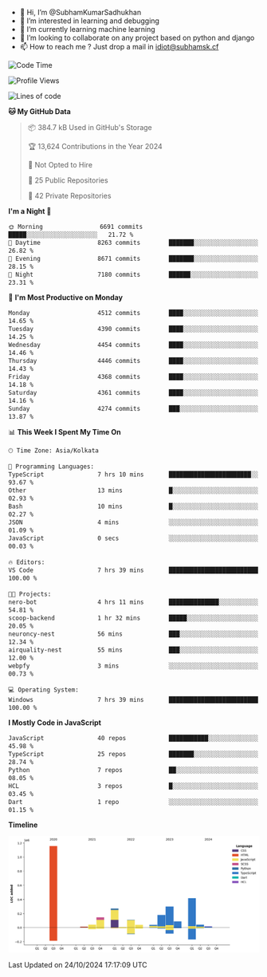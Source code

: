 - 👋 Hi, I’m @SubhamKumarSadhukhan
- 👀 I’m interested in learning and debugging
- 🌱 I’m currently learning machine learning
- 💞️ I’m looking to collaborate on any project based on python and django
- 📫 How to reach me ?
      Just drop a mail in idiot@subhamsk.cf

<!---
SubhamKumarSadhukhan/SubhamKumarSadhukhan is a ✨ special ✨ repository because its `README.md` (this file) appears on your GitHub profile.
You can click the Preview link to take a look at your changes.
--->


<!--START_SECTION:waka-->
![Code Time](http://img.shields.io/badge/Code%20Time-2%2C569%20hrs%204%20mins-blue)

![Profile Views](http://img.shields.io/badge/Profile%20Views-4-blue)

![Lines of code](https://img.shields.io/badge/From%20Hello%20World%20I%27ve%20Written-2.8%20million%20lines%20of%20code-blue)

**🐱 My GitHub Data** 

> 📦 384.7 kB Used in GitHub's Storage 
 > 
> 🏆 13,624 Contributions in the Year 2024
 > 
> 🚫 Not Opted to Hire
 > 
> 📜 25 Public Repositories 
 > 
> 🔑 42 Private Repositories 
 > 
**I'm a Night 🦉** 

```text
🌞 Morning                6691 commits        █████░░░░░░░░░░░░░░░░░░░░   21.72 % 
🌆 Daytime                8263 commits        ███████░░░░░░░░░░░░░░░░░░   26.82 % 
🌃 Evening                8671 commits        ███████░░░░░░░░░░░░░░░░░░   28.15 % 
🌙 Night                  7180 commits        ██████░░░░░░░░░░░░░░░░░░░   23.31 % 
```
📅 **I'm Most Productive on Monday** 

```text
Monday                   4512 commits        ████░░░░░░░░░░░░░░░░░░░░░   14.65 % 
Tuesday                  4390 commits        ████░░░░░░░░░░░░░░░░░░░░░   14.25 % 
Wednesday                4454 commits        ████░░░░░░░░░░░░░░░░░░░░░   14.46 % 
Thursday                 4446 commits        ████░░░░░░░░░░░░░░░░░░░░░   14.43 % 
Friday                   4368 commits        ████░░░░░░░░░░░░░░░░░░░░░   14.18 % 
Saturday                 4361 commits        ████░░░░░░░░░░░░░░░░░░░░░   14.16 % 
Sunday                   4274 commits        ███░░░░░░░░░░░░░░░░░░░░░░   13.87 % 
```


📊 **This Week I Spent My Time On** 

```text
🕑︎ Time Zone: Asia/Kolkata

💬 Programming Languages: 
TypeScript               7 hrs 10 mins       ███████████████████████░░   93.67 % 
Other                    13 mins             █░░░░░░░░░░░░░░░░░░░░░░░░   02.93 % 
Bash                     10 mins             █░░░░░░░░░░░░░░░░░░░░░░░░   02.27 % 
JSON                     4 mins              ░░░░░░░░░░░░░░░░░░░░░░░░░   01.09 % 
JavaScript               0 secs              ░░░░░░░░░░░░░░░░░░░░░░░░░   00.03 % 

🔥 Editors: 
VS Code                  7 hrs 39 mins       █████████████████████████   100.00 % 

🐱‍💻 Projects: 
nero-bot                 4 hrs 11 mins       ██████████████░░░░░░░░░░░   54.81 % 
scoop-backend            1 hr 32 mins        █████░░░░░░░░░░░░░░░░░░░░   20.05 % 
neuroncy-nest            56 mins             ███░░░░░░░░░░░░░░░░░░░░░░   12.34 % 
airquality-nest          55 mins             ███░░░░░░░░░░░░░░░░░░░░░░   12.00 % 
webpfy                   3 mins              ░░░░░░░░░░░░░░░░░░░░░░░░░   00.73 % 

💻 Operating System: 
Windows                  7 hrs 39 mins       █████████████████████████   100.00 % 
```

**I Mostly Code in JavaScript** 

```text
JavaScript               40 repos            ███████████░░░░░░░░░░░░░░   45.98 % 
TypeScript               25 repos            ███████░░░░░░░░░░░░░░░░░░   28.74 % 
Python                   7 repos             ██░░░░░░░░░░░░░░░░░░░░░░░   08.05 % 
HCL                      3 repos             █░░░░░░░░░░░░░░░░░░░░░░░░   03.45 % 
Dart                     1 repo              ░░░░░░░░░░░░░░░░░░░░░░░░░   01.15 % 
```



**Timeline**

![Lines of Code chart](https://raw.githubusercontent.com/SubhamKumarSadhukhan/SubhamKumarSadhukhan/main/assets/bar_graph.png)


 Last Updated on 24/10/2024 17:17:09 UTC
<!--END_SECTION:waka-->
